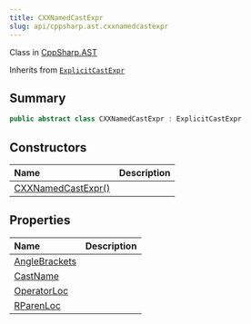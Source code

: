 ```yaml
---
title: CXXNamedCastExpr
slug: api/cppsharp.ast.cxxnamedcastexpr
---
```

Class in [CppSharp.AST](/api/cppsharp/ast)

Inherits from [`ExplicitCastExpr`](/api/cppsharp/ast/explicitcastexpr)

## Summary



```csharp
public abstract class CXXNamedCastExpr : ExplicitCastExpr
```

## Constructors

|Name|Description|
|:---|:---|
|[CXXNamedCastExpr\(\)](/api/cppsharp/ast/cxxnamedcastexpr//ctor)||

## Properties

|Name|Description|
|:---|:---|
|[AngleBrackets](/api/cppsharp/ast/cxxnamedcastexpr/anglebrackets)||
|[CastName](/api/cppsharp/ast/cxxnamedcastexpr/castname)||
|[OperatorLoc](/api/cppsharp/ast/cxxnamedcastexpr/operatorloc)||
|[RParenLoc](/api/cppsharp/ast/cxxnamedcastexpr/rparenloc)||

